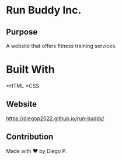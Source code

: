 # Run Buddy Inc.

## Purpose
A website that offers fitness training services.

# Built With
*HTML
*CSS

## Website
https://diegop2022.github.io/run-buddy/

## Contribution
Made with ❤️ by Diego P.

